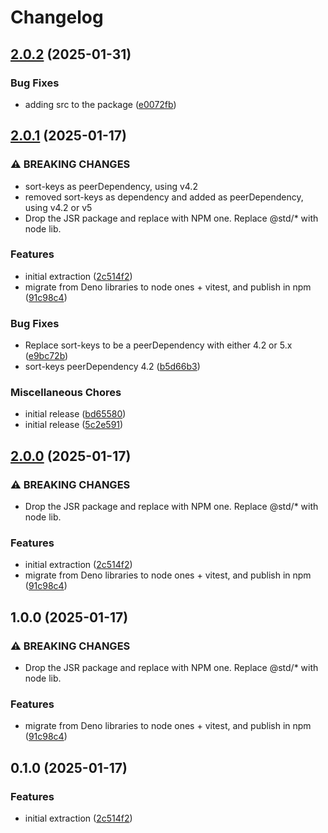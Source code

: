 # Changelog

## [2.0.2](https://github.com/plandek-utils/hash-utils/compare/v2.0.1...v2.0.2) (2025-01-31)


### Bug Fixes

* adding src to the package ([e0072fb](https://github.com/plandek-utils/hash-utils/commit/e0072fbc3237ec2ac7680a198762fe1b8f284d7a))

## [2.0.1](https://github.com/plandek-utils/hash-utils/compare/v2.0.0...v2.0.1) (2025-01-17)


### ⚠ BREAKING CHANGES

* sort-keys as peerDependency, using v4.2
* removed sort-keys as dependency and added as peerDependency, using v4.2 or v5
* Drop the JSR package and replace with NPM one. Replace @std/* with node lib.

### Features

* initial extraction ([2c514f2](https://github.com/plandek-utils/hash-utils/commit/2c514f231f6f07a05c1f9a1f06aea5d125ca21d1))
* migrate from Deno libraries to node ones + vitest, and publish in npm ([91c98c4](https://github.com/plandek-utils/hash-utils/commit/91c98c4343942382d48b1fab2f087c114309abda))


### Bug Fixes

* Replace sort-keys to be a peerDependency with either 4.2 or 5.x ([e9bc72b](https://github.com/plandek-utils/hash-utils/commit/e9bc72b2378ebf71a7c43827a361a7f2d81ce23b))
* sort-keys peerDependency 4.2 ([b5d66b3](https://github.com/plandek-utils/hash-utils/commit/b5d66b370b771a2059e7287627da08ea0b1eb55d))


### Miscellaneous Chores

* initial release ([bd65580](https://github.com/plandek-utils/hash-utils/commit/bd6558038bfb3fc12a0c5035258cd96e912f4563))
* initial release ([5c2e591](https://github.com/plandek-utils/hash-utils/commit/5c2e591b678b269963cde8f39869004ba552eb4a))

## [2.0.0](https://github.com/plandek-utils/hash-utils/compare/v1.0.0...v2.0.0) (2025-01-17)


### ⚠ BREAKING CHANGES

* Drop the JSR package and replace with NPM one. Replace @std/* with node lib.

### Features

* initial extraction ([2c514f2](https://github.com/plandek-utils/hash-utils/commit/2c514f231f6f07a05c1f9a1f06aea5d125ca21d1))
* migrate from Deno libraries to node ones + vitest, and publish in npm ([91c98c4](https://github.com/plandek-utils/hash-utils/commit/91c98c4343942382d48b1fab2f087c114309abda))

## 1.0.0 (2025-01-17)


### ⚠ BREAKING CHANGES

* Drop the JSR package and replace with NPM one. Replace @std/* with node lib.

### Features
* migrate from Deno libraries to node ones + vitest, and publish in npm ([91c98c4](https://github.com/plandek-utils/hash-utils/commit/91c98c4343942382d48b1fab2f087c114309abda))

## 0.1.0 (2025-01-17)

### Features
* initial extraction ([2c514f2](https://github.com/plandek-utils/hash-utils/commit/2c514f231f6f07a05c1f9a1f06aea5d125ca21d1))
